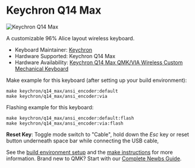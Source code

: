# Keychron Q14 Max

![Keychron Q14 Max](https://cdn.shopify.com/s/files/1/0059/0630/1017/files/Q14-Max-page7.jpg?v=1719222959)

A customizable 96% Alice layout wireless keyboard.

* Keyboard Maintainer: [Keychron](https://github.com/keychron)
* Hardware Supported: Keychron Q14 Max
* Hardware Availability: [Keychron Q14 Max QMK/VIA Wireless Custom Mechanical Keyboard](https://www.keychron.com/products/keychron-q14-max-alice-layout-qmk-wireless-custom-mechanical-keyboard)

Make example for this keyboard (after setting up your build environment):

    make keychron/q14_max/ansi_encoder:default
    make keychron/q14_max/ansi_encoder:via

Flashing example for this keyboard:

    make keychron/q14_max/ansi_encoder:default:flash
    make keychron/q14_max/ansi_encoder:via:flash

**Reset Key**: Toggle mode switch to "Cable", hold down the *Esc* key or reset button underneath space bar while connecting the USB cable,

See the [build environment setup](https://docs.qmk.fm/#/getting_started_build_tools) and the [make instructions](https://docs.qmk.fm/#/getting_started_make_guide) for more information. Brand new to QMK? Start with our [Complete Newbs Guide](https://docs.qmk.fm/#/newbs).

